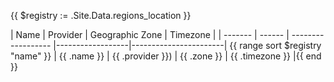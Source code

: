 <!-- shortcode start {{ .Name }} -->
{{ $registry := .Site.Data.regions_location }}

| Name | Provider | Geographic Zone | Timezone |
| ------- | ------ | ------------------ |------------------|-----------------------| {{ range sort $registry "name" }}
| {{ .name }} |  {{ .provider }}) | {{ .zone }} | {{ .timezone }} |{{ end }}
<!-- shortcode end {{ .Name }} -->
